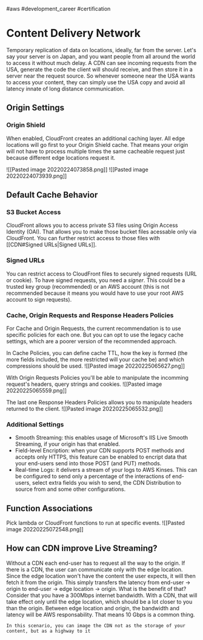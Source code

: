 #aws #development_career #certification 

# Content Delivery Network
Temporary replication of data on locations, ideally, far from the server. Let's say your server is on Japan, and you want people from all around the world to access it without much delay. A CDN can see incoming requests from the USA, generate the code the client will should receive, and then store it in a server near the request source. So whenever someone near the USA wants to access your content, they can simply use the USA copy and avoid all latency innate of long distance communication.

## Origin Settings

### Origin Shield
When enabled, CloudFront creates an additional caching layer. All edge locations will go first to your Origin Shield cache. That means your origin will not have to process multiple times the same cacheable request just because different edge locations request it.

![[Pasted image 20220224073858.png]]
![[Pasted image 20220224073939.png]]

## Default Cache Behavior
### S3 Bucket Access
CloudFront allows you to access private S3 files using Origin Access Identity (OAI). That allows you to make those bucket files acessable only via CloudFront. You can further restrict access to those files with [[CDN#Signed URLs|Signed URLs]].

### Signed URLs
You can restrict access to CloudFront files to securely signed requests (URL or cookie). To have signed requests, you need a *signer*. This could be a trusted key group (recommended) or an AWS account (this is not recommended because it means you would have to use your root AWS account to sign requests).

### Cache, Origin Requests and Response Headers Policies
For Cache and Origin Requests, the current recommendation is to use specific policies for each one. But you can opt to use the legacy cache settings, which are a poorer version of the recommended approach. 

In Cache Policies, you can define cache TTL, how the key is formed (the more fields included, the more restricted will your cache be) and which compressions should be used. 
![[Pasted image 20220225065627.png]]

With Origin Requests Policies you'll be able to manipulate the incomming request's headers, query strings and cookies.
![[Pasted image 20220225065559.png]]

The last one Response Headers Policies allows you to manipulate headers returned to the client. 
![[Pasted image 20220225065532.png]]

### Additional Settings
- Smooth Streaming: this enables usage of Microsoft's IIS Live Smooth Streaming, if your origin has that enabled.
- Field-level Encription: when your CDN supports POST methods and accepts only HTTPS, this feature can be enabled to encript data that your end-users send into those POST (and PUT) methods.
- Real-time Logs: it delivers a stream of your logs to AWS Kinses. This can be configured to send only a percentage of the interactions of end-users, select extra fields you wish to send, the CDN Distribution to source from and some other configurations.

## Function Associations
Pick lambda or CloudFront functions to run at specific events.
![[Pasted image 20220225072548.png]]

## How can CDN improve Live Streaming?
Without a CDN each end-user has to request all the way to the origin. If there is a CDN, the user can communicate only with the edge location. Since the edge location won't have the content the user expects, it will then fetch it from the origin. This simply transfers the latency from end-user -> origin to end-user -> edge location -> origin. What is the benefit of that? Consider that you have a 300Mbps internet bandwidth. With a CDN, that will take effect only until the edge location, which should be a lot closer to you than the origin. Between edge location and  origin, the bandwidth and latency will be AWS responsability. That means 10 Gbps is a common thing. 

```ad-info
In this scenario, you can image the CDN not as the storage of your content, but as a highway to it
```
